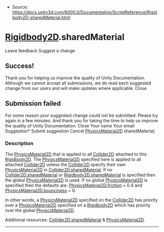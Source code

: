 * Source: https://docs.unity3d.com/6000.0/Documentation/ScriptReference/Rigidbody2D-sharedMaterial.html

#  [Rigidbody2D](https://docs.unity3d.com/6000.0/Documentation/ScriptReference/Rigidbody2D.html).sharedMaterial
Leave feedback
Suggest a change
## Success!
Thank you for helping us improve the quality of Unity Documentation. Although we cannot accept all submissions, we do read each suggested change from our users and will make updates where applicable.
Close
## Submission failed
For some reason your suggested change could not be submitted. Please <a>try again</a> in a few minutes. And thank you for taking the time to help us improve the quality of Unity Documentation.
Close
Your name Your email Suggestion* Submit suggestion
Cancel
[PhysicsMaterial2D](https://docs.unity3d.com/6000.0/Documentation/ScriptReference/PhysicsMaterial2D.html) sharedMaterial; 
### Description
The [PhysicsMaterial2D](https://docs.unity3d.com/6000.0/Documentation/ScriptReference/PhysicsMaterial2D.html) that is applied to all [Collider2D](https://docs.unity3d.com/6000.0/Documentation/ScriptReference/Collider2D.html) attached to this [Rigidbody2D](https://docs.unity3d.com/6000.0/Documentation/ScriptReference/Rigidbody2D.html).
The [PhysicsMaterial2D](https://docs.unity3d.com/6000.0/Documentation/ScriptReference/PhysicsMaterial2D.html) specified here is applied to all attached [Collider2D](https://docs.unity3d.com/6000.0/Documentation/ScriptReference/Collider2D.html) unless the [Collider2D](https://docs.unity3d.com/6000.0/Documentation/ScriptReference/Collider2D.html) specify their own [PhysicsMaterial2D](https://docs.unity3d.com/6000.0/Documentation/ScriptReference/PhysicsMaterial2D.html) in [Collider2D.sharedMaterial](https://docs.unity3d.com/6000.0/Documentation/ScriptReference/Collider2D-sharedMaterial.html). If no [Collider2D.sharedMaterial](https://docs.unity3d.com/6000.0/Documentation/ScriptReference/Collider2D-sharedMaterial.html) or [Rigidbody2D.sharedMaterial](https://docs.unity3d.com/6000.0/Documentation/ScriptReference/Rigidbody2D-sharedMaterial.html) is specified then the global [PhysicsMaterial2D](https://docs.unity3d.com/6000.0/Documentation/ScriptReference/PhysicsMaterial2D.html) is used. If no global [PhysicsMaterial2D](https://docs.unity3d.com/6000.0/Documentation/ScriptReference/PhysicsMaterial2D.html) is specified then the defaults are: [PhysicsMaterial2D.friction](https://docs.unity3d.com/6000.0/Documentation/ScriptReference/PhysicsMaterial2D-friction.html) = 0.4 and [PhysicsMaterial2D.bounciness](https://docs.unity3d.com/6000.0/Documentation/ScriptReference/PhysicsMaterial2D-bounciness.html) = 0.  
  
In other words, a [PhysicsMaterial2D](https://docs.unity3d.com/6000.0/Documentation/ScriptReference/PhysicsMaterial2D.html) specified on the [Collider2D](https://docs.unity3d.com/6000.0/Documentation/ScriptReference/Collider2D.html) has priority over a [PhysicsMaterial2D](https://docs.unity3d.com/6000.0/Documentation/ScriptReference/PhysicsMaterial2D.html) specified on a [Rigidbody2D](https://docs.unity3d.com/6000.0/Documentation/ScriptReference/Rigidbody2D.html) which has priority over the global [PhysicsMaterial2D](https://docs.unity3d.com/6000.0/Documentation/ScriptReference/PhysicsMaterial2D.html).  
  
Additional resources: [Collider2D.sharedMaterial](https://docs.unity3d.com/6000.0/Documentation/ScriptReference/Collider2D-sharedMaterial.html) & [PhysicsMaterial2D](https://docs.unity3d.com/6000.0/Documentation/ScriptReference/PhysicsMaterial2D.html).
* * *
